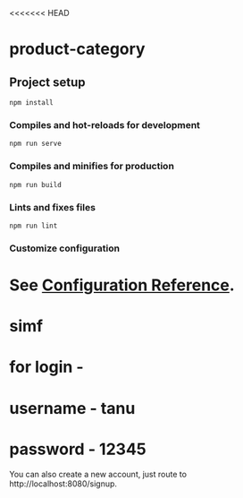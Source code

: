 <<<<<<< HEAD
# product-category

## Project setup
```
npm install
```

### Compiles and hot-reloads for development
```
npm run serve
```

### Compiles and minifies for production
```
npm run build
```

### Lints and fixes files
```
npm run lint
```

### Customize configuration
See [Configuration Reference](https://cli.vuejs.org/config/).
=======
# simf

for login - 
===========
username - tanu
============
password - 12345
============

You can also create a new account, just route to http://localhost:8080/signup.
